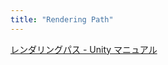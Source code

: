 ```yaml
---
title: "Rendering Path"
---
```


[レンダリングパス - Unity マニュアル](https://docs.unity3d.com/ja/current/Manual/RenderingPaths.html)

